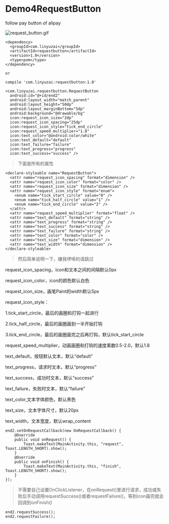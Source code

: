 # Demo4RequestButton
follow pay button of alipay

![request_button.gif](http://upload-images.jianshu.io/upload_images/2113387-2118d439d2c97bea.gif?imageMogr2/auto-orient/strip)

```
<dependency>
  <groupId>com.linyuzai</groupId>
  <artifactId>requestbutton</artifactId>
  <version>1.0</version>
  <type>pom</type>
</dependency>

or

compile 'com.linyuzai:requestbutton:1.0'
```

```
<com.linyuzai.requestbutton.RequestButton    
  android:id="@+id/end2"
  android:layout_width="match_parent"
  android:layout_height="50dp"
  android:layout_marginBottom="5dp"
  android:background="@drawable/bg" 
  icon:request_icon_size="2dp"
  icon:request_icon_spacing="25dp"
  icon:request_icon_style="tick_end_circle"
  icon:request_speed_multiplier="1.8"
  icon:text_color="@android:color/white"   
  icon:text_default="default"    
  icon:text_failure="failure"    
  icon:text_progress="progress"    
  icon:text_success="success" />
```
>下面是所有的属性

```
<declare-styleable name="RequestButton">    
  <attr name="request_icon_spacing" format="dimension" />   
  <attr name="request_icon_color" format="color" />
  <attr name="request_icon_size" format="dimension" />  
  <attr name="request_icon_style" format="enum">
    <enum name="tick_start_circle" value="0" />   
    <enum name="tick_half_circle" value="1" />   
    <enum name="tick_end_circle" value="2" />   
  </attr> 
  <attr name="request_speed_multiplier" format="float" /> 
  <attr name="text_default" format="string" />  
  <attr name="text_progress" format="string" /> 
  <attr name="text_success" format="string" />    
  <attr name="text_failure" format="string" />    
  <attr name="text_color" format="color" />    
  <attr name="text_size" format="dimension" />    
  <attr name="text_width" format="dimension" />
</declare-styleable>
```
>然后简单说明一下，嫌我啰嗦的请跳过

request_icon_spacing，icon和文本之间的间隔默认0px

request_icon_color，icon的颜色默认白色

request_icon_size，画笔Paint的width默认5px

request_icon_style：

1.tick_start_circle，最后的画圈和打钩一起进行
    
2.tick_half_circle，最后的画圈画到一半开始打钩
    
3.tick_end_circle，最后的画圈画完之后再打钩，默认tick_start_circle
    
request_speed_multiplier，动画画圈和打钩的速度乘数0.5-2.0，默认1.8

text_default，按钮默认文本，默认“default”

text_progress，请求时文本，默认“progress”

text_success，成功时文本，默认“success”

text_failure，失败时文本，默认“failure”

text_color,文本字体颜色，默认黑色

text_size，文本字体尺寸，默认20px

text_width，文本宽度，默认wrap_content


```
end2.setOnRequestCallback(new OnRequestCallback() {    
    @Override    
    public void onRequest() {        
        Toast.makeText(MainActivity.this, "request", Toast.LENGTH_SHORT).show();    
    }    
    @Override    
    public void onFinish() {
        Toast.makeText(MainActivity.this, "finish", Toast.LENGTH_SHORT).show();    
    }
});
```
>不需要自己设置OnClickListener，在onRequest()里进行请求，成功或失败后手动调用requestSuccess()或者requestFailure()，等到icon画完就会回调到onFinish()

```
end2.requestSuccess();
end2.requestFailure();
```
